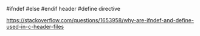 #ifndef #else #endif header
#define directive

https://stackoverflow.com/questions/1653958/why-are-ifndef-and-define-used-in-c-header-files